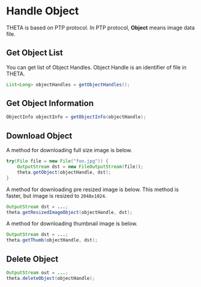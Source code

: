 # Handle Object

THETA is based on PTP protocol.
In PTP protocol, **Object** means image data file.

## Get Object List

You can get list of Object Handles.
Object Handle is an identifier of file in THETA.

```java
List<Long> objectHandles = getObjectHandles();
```

## Get Object Information

```java
ObjectInfo objectInfo = getObjectInfo(objectHandle);
```

## Download Object

A method for downloading full size image is below.

```java
try(File file = new File("foo.jpg")) {
    OutputStream dst = new FileOutputStream(file));
    theta.getObject(objectHandle, dst);
}
```

A method for downloading pre resized image is below.
This method is faster, but image is resized to `2048x1024`.

```java
OutputStream dst = ...;
theta.getResizedImageObject(objectHandle, dst);
```

A method for downloading thumbnail image is below.

```java
OutputStream dst = ...;
theta.getThumb(objectHandle, dst);
```

## Delete Object

```java
OutputStream out = ...;
theta.deleteObject(objectHandle);
```
